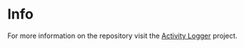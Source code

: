# Info

For more information on the repository visit the [Activity Logger](https://github.com/HaKIMus/activity-logger) project.
